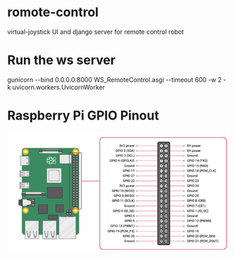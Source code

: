 # romote-control
virtual-joystick UI and django server for remote control robot 

# Run the ws server
gunicorn --bind 0.0.0.0:8000 WS_RemoteControl.asgi --timeout 600 -w 2 -k uvicorn.workers.UvicornWorker
# Raspberry Pi GPIO Pinout
![Alt text](./images/ras-gpio.png "Raspberry Pi GPIO Pinout")
